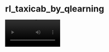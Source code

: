 # rl_taxicab_by_qlearning

<video src='https://user-images.githubusercontent.com/25299377/233772356-076e49bf-22ed-4961-a3b1-9bf80ffbf111.mp4' width=180/>
https://user-images.githubusercontent.com/25299377/233772356-076e49bf-22ed-4961-a3b1-9bf80ffbf111.mp4

